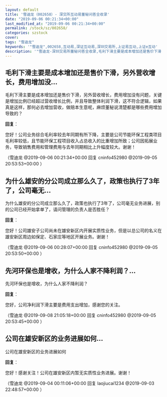 ```yaml
---
layout: default
title: '雪迪龙（002658）- 深交所互动易董秘问答全收录'
date: "2019-09-06 00:21:34+00:00"
last_modified_at: "2019-09-06 00:21:34+00:00"
permalink: /stock/sz/002658/
categories: szstock
cover: 
tags: "雪迪龙"
keywords: '"雪迪龙",002658,互动易,深证互动易,深圳交易所,上证易互动,上证e互动'
description: '"雪迪龙-深圳交易所董秘问答全收录,毛利下滑主要是成本增加还是售价下滑，另外营收增长，费用增加没有问题，关键是增加比例已经超过营收增长比例，并且导致整体利润下滑，这不符合逻辑，如果真是这样，那何必去增加营收，做赔本生意呢，麻烦董秘说清楚都是哪些费用增加导致的？"'
---
```


## 毛利下滑主要是成本增加还是售价下滑，另外营收增长，费用增加没...

毛利下滑主要是成本增加还是售价下滑，另外营收增长，费用增加没有问题，关键是增加比例已经超过营收增长比例，并且导致整体利润下滑，这不符合逻辑，如果真是这样，那何必去增加营收，做赔本生意呢，麻烦董秘说清楚都是哪些费用增加导致的？

**回复**：

您好！公司业务综合毛利率较去年同期有所下降，主要是公司节能环保工程类项目毛利率较低，且节能环保工程项目收入占总收入的比重增加所致；公司因拓展业务，导致销售费用和管理费用与去年同期相比上升幅度较大。谢谢！ 

（雪迪龙  @2019-09-06 00:21:34+00:00 回复 cninfo452980  @2019-09-05 20:53:53+00:00 ）

## 为什么雄安的分公司成立那么久了，政策也执行了3年了，公司毫无...

为什么雄安的分公司成立那么久了，政策也执行了3年了，公司毫无业务进展，别的公司已经开始拿单了，请问管理的负责人是否胜任？

**回复**：

您好！公司雄安子公司尚未在雄安新区内开展实质性业务，但是以总公司的名义在雄安新区周边如保定、石家庄等地区开展业务。谢谢！ 

（雪迪龙  @2019-09-06 00:28:07+00:00 回复 cninfo452980  @2019-09-05 20:53:50+00:00 ）

## 先河环保也是增收，为什么人家不降利润？...

先河环保也是增收，为什么人家不降利润？

**回复**：

您好，公司净利润下滑主要是费用支出增加，感谢您的关注。 

（雪迪龙  @2019-09-08 21:05:18+00:00 回复 cninfo452980  @2019-09-05 20:53:45+00:00 ）

## 公司在雄安新区的业务进展如何...

公司在雄安新区的业务进展如何

**回复**：

您好！感谢关注！公司在雄安新区内暂无实质性业务进展。谢谢！ 

（雪迪龙  @2019-09-04 00:11:06+00:00 回复 laojiucai1234  @2019-09-03 22:48:57+00:00 ）

